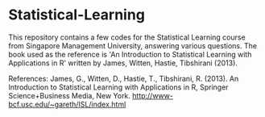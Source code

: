 # Statistical-Learning
This repository contains a few codes for the Statistical Learning course from Singapore Management University, answering various questions.
The book used as the reference is  'An Introduction to Statistical Learning with Applications in R' written by James, Witten, Hastie, Tibshirani (2013).

References:
James, G., Witten, D., Hastie, T., Tibshirani, R. (2013). An Introduction to Statistical Learning with Applications in R, Springer Science+Business Media, New York. http://www-bcf.usc.edu/~gareth/ISL/index.html
